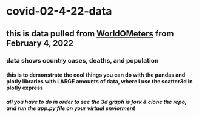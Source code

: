 # covid-02-4-22-data
## this is data pulled from [WorldOMeters](https://www.worldometers.info/coronavirus/) from February 4, 2022
### data shows country cases, deaths, and population
#### this is to demonstrate the cool things you can do with the pandas and plotly libraries with LARGE amounts of data, where I use the scatter3d in plotly express
##### all you have to do in order to see the 3d graph is fork & clone the repo, and run the app.py file on your virtual enviorment 
